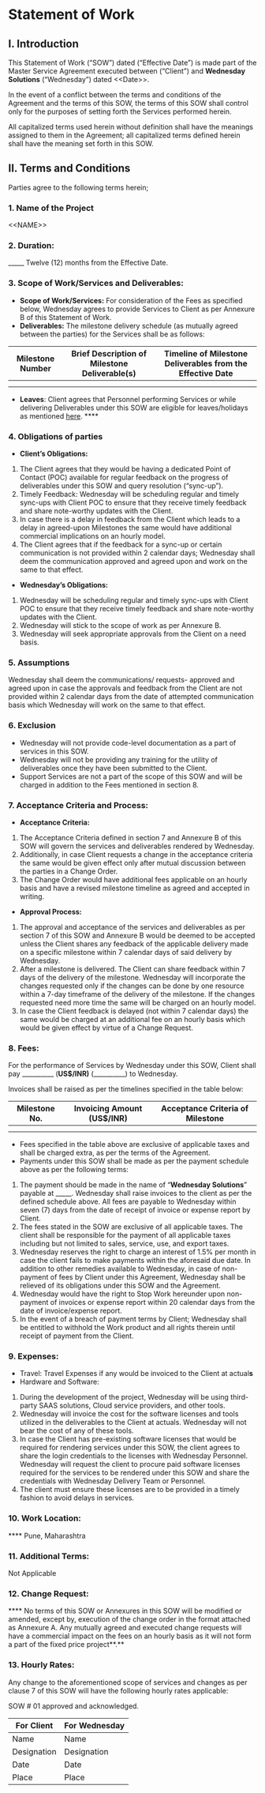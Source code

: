 # Statement of Work

## &#x20;**I. Introduction**

This Statement of Work (“SOW”) dated (“Effective Date”) is made part of the Master Service Agreement executed between (“Client”) and **Wednesday Solutions** (“Wednesday”) dated <\<Date>>.

&#x20;In the event of a conflict between the terms and conditions of the Agreement and the terms of this SOW, the terms of this SOW shall control only for the purposes of setting forth the Services performed herein.

All capitalized terms used herein without definition shall have the meanings assigned to them in the Agreement; all capitalized terms defined herein shall have the meaning set forth in this SOW.

## **II. Terms and Conditions**

Parties agree to the following terms herein;

### **1.  Name of the Project**

<\<NAME>>

### **2. Duration:**&#x20;

\_\_\_\_\_ Twelve (12) months from the Effective Date.

### 3. **Scope of Work/Services and Deliverables:**

* **Scope of Work/Services:** For consideration of the Fees as specified below, Wednesday agrees to provide Services to Client as per Annexure B of this Statement of Work.
* **Deliverables:** The milestone delivery schedule (as mutually agreed between the parties) for the Services shall be as follows:

| **Milestone Number** | **Brief Description of Milestone Deliverable(s)** | **Timeline of Milestone Deliverables from the Effective Date** |
| -------------------- | ------------------------------------------------- | -------------------------------------------------------------- |
|                      |                                                   |                                                                |
|                      |                                                   |                                                                |

* **Leaves**: Client agrees that Personnel performing Services or while delivering Deliverables under this SOW are eligible for leaves/holidays as mentioned [here](../../../employee-handbook/benefits-and-perks/). ****&#x20;

### 4.  Obligations of parties

* **Client’s Obligations:**

1. The Client agrees that they would be having a dedicated Point of Contact (POC) available for regular feedback on the progress of deliverables under this SOW and query resolution (“sync-up”).
2. Timely Feedback: Wednesday will be scheduling regular and timely sync-ups with Client POC to ensure that they receive timely feedback and share note-worthy updates with the Client.
3. In case there is a delay in feedback from the Client which leads to a delay in agreed-upon Milestones the same would have additional commercial implications on an hourly model.
4. The Client agrees that if the feedback for a sync-up or certain communication is not provided within 2 calendar days; Wednesday shall deem the communication approved and agreed upon and work on the same to that effect.

* **Wednesday’s Obligations:**

1. Wednesday will be scheduling regular and timely sync-ups with Client POC to ensure that they receive timely feedback and share note-worthy updates with the Client.
2. Wednesday will stick to the scope of work as per Annexure B.
3. Wednesday will seek appropriate approvals from the Client on a need basis.

### **5.  Assumptions**

Wednesday shall deem the communications/ requests- approved and agreed upon in case the approvals and feedback from the Client are not provided within 2 calendar days from the date of attempted communication basis which Wednesday will work on the same to that effect.

### **6.  Exclusion**

* Wednesday will not provide code-level documentation as a part of services in this SOW.
* Wednesday will not be providing any training for the utility of deliverables once they have been submitted to the Client.
* Support Services are not a part of the scope of this SOW and will be charged in addition to the Fees mentioned in section 8.

### **7. Acceptance Criteria and Process**:

* **Acceptance Criteria:**

1. The Acceptance Criteria defined in section 7 and Annexure B of this SOW will govern the services and deliverables rendered by Wednesday.
2. Additionally, in case Client requests a change in the acceptance criteria the same would be given effect only after mutual discussion between the parties in a Change Order.
3. The Change Order would have additional fees applicable on an hourly basis and have a revised milestone timeline as agreed and accepted in writing.

* **Approval Process:**

1. The approval and acceptance of the services and deliverables as per section 7 of this SOW and Annexure B would be deemed to be accepted unless the Client shares any feedback of the applicable delivery made on a specific milestone within 7 calendar days of said delivery by Wednesday.
2. After a milestone is delivered. The Client can share feedback within 7 days of the delivery of the milestone. Wednesday will incorporate the changes requested only if the changes can be done by one resource within a 7-day timeframe of the delivery of the milestone. If the changes requested need more time the same will be charged on an hourly model.
3. In case the Client feedback is delayed (not within 7 calendar days) the same would be charged at an additional fee on an hourly basis which would be given effect by virtue of a Change Request.

### **8.  Fees:** &#x20;

For the performance of Services by Wednesday under this SOW, Client shall pay \_\_\_\_\_\_\_\_\_\_ (**US$/INR)** (\_\_\_\_\_\_\_\_\_\_) to Wednesday.

Invoices shall be raised as per the timelines specified in the table below:

| **Milestone No.** | **Invoicing Amount (US$/INR)** | **Acceptance Criteria of Milestone** |
| ----------------- | ------------------------------ | ------------------------------------ |
|                   |                                |                                      |
|                   |                                |                                      |

* Fees specified in the table above are exclusive of applicable taxes and shall be charged extra, as per the terms of the Agreement.
* Payments under this SOW shall be made as per the payment schedule above as per the following terms:

1. The payment should be made in the name of “**Wednesday Solutions**” payable at \_\_\_\_\_.  Wednesday shall raise invoices to the client as per the defined schedule above. All fees are payable to Wednesday within seven (7) days from the date of receipt of invoice or expense report by Client.&#x20;
2. The fees stated in the SOW are exclusive of all applicable taxes. The client shall be responsible for the payment of all applicable taxes including but not limited to sales, service, use, and export taxes.&#x20;
3. Wednesday reserves the right to charge an interest of 1.5% per month in case the client fails to make payments within the aforesaid due date. In addition to other remedies available to Wednesday, in case of non-payment of fees by Client under this Agreement, Wednesday shall be relieved of its obligations under this SOW and the Agreement.&#x20;
4. Wednesday would have the right to Stop Work hereunder upon non-payment of invoices or expense report within 20 calendar days from the date of invoice/expense report.
5. In the event of a breach of payment terms by Client; Wednesday shall be entitled to withhold the Work product and all rights therein until receipt of payment from the Client.

### **9. Expenses**:

* Travel: Travel Expenses if any would be invoiced to the Client at actual**s**
* Hardware and Software:

1. During the development of the project, Wednesday will be using third-party SAAS solutions, Cloud service providers, and other tools.
2. Wednesday will invoice the cost for the software licenses and tools utilized in the deliverables to the Client at actuals. Wednesday will not bear the cost of any of these tools.
3. In case the Client has pre-existing software licenses that would be required for rendering services under this SOW, the client agrees to share the login credentials to the licenses with Wednesday Personnel. Wednesday will request the client to procure paid software licenses required for the services to be rendered under this SOW and share the credentials with Wednesday Delivery Team or Personnel.
4. The client must ensure these licenses are to be provided in a timely fashion to avoid delays in services.

### **10. Work Location:**&#x20;

&#x20;**** Pune, Maharashtra

### **11.  Additional Terms:** &#x20;

&#x20;Not Applicable

### **12.  Change Request:**

&#x20;**** No terms of this SOW or Annexures in this SOW will be modified or amended, except by, execution of the change order in the format attached as Annexure A.   Any mutually agreed and executed change requests will have a commercial impact on the fees on an hourly basis as it will not form a part of the fixed price project**.**

### **13.  Hourly Rates:**

Any change to the aforementioned scope of services and changes as per clause 7 of this SOW will have the following hourly rates applicable:

SOW # 01 approved and acknowledged.

| For Client  | For Wednesday |
| ----------- | ------------- |
| Name        | Name          |
| Designation | Designation   |
| Date        | Date          |
| Place       | Place         |

&#x20;
